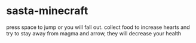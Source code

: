# sasta-minecraft
press space to jump or you will fall out. collect food to increase hearts and try to stay away from magma and arrow, they will decrease your health
